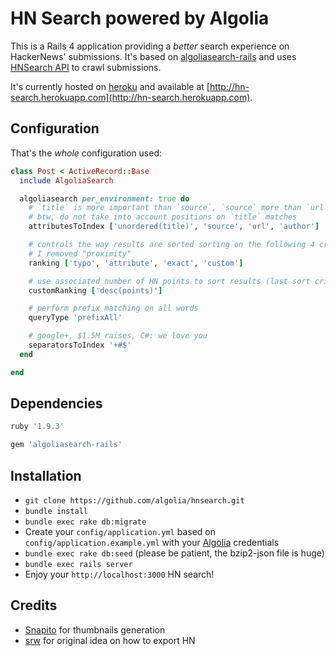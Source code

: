HN Search powered by Algolia
==================

This is a Rails 4 application providing a _better_ search experience on HackerNews' submissions. It's based on [algoliasearch-rails](https://github.com/algolia/algoliasearch-rails) and uses [HNSearch API](https://www.hnsearch.com/api) to crawl submissions.

It's currently hosted on [heroku](https://www.heroku.com) and available at [http://hn-search.herokuapp.com](http://hn-search.herokuapp.com).

Configuration
--------------

That's the _whole_ configuration used:

```ruby
class Post < ActiveRecord::Base
  include AlgoliaSearch

  algoliasearch per_environment: true do
    # `title` is more important than `source`, `source` more than `url`, `url` more than `author`
    # btw, do not take into account positions on `title` matches
    attributesToIndex ['unordered(title)', 'source', 'url', 'author']

    # controls the way results are sorted sorting on the following 4 criteria (one after another)
    # I removed "proximity"
    ranking ['typo', 'attribute', 'exact', 'custom']

    # use associated number of HN points to sort results (last sort criteria)
    customRanking ['desc(points)']

    # perform prefix matching on all words
    queryType 'prefixAll'

    # google+, $1.5M raises, C#: we love you
    separatorsToIndex '+#$'
  end

end
```

Dependencies
-------------

```ruby
ruby '1.9.3'

gem 'algoliasearch-rails'
```

Installation
--------------

* ```git clone https://github.com/algolia/hnsearch.git```
*  ```bundle install```
*  ```bundle exec rake db:migrate```
*  Create your ```config/application.yml``` based on ```config/application.example.yml``` with your [Algolia](http://www.algolia.com) credentials
*  ```bundle exec rake db:seed``` (please be patient, the bzip2-json file is huge)
*  ```bundle exec rails server```
*  Enjoy your ```http://localhost:3000``` HN search!

Credits
--------
    
* [Snapito](http://snapito.com) for thumbnails generation
* [srw](https://gist.github.com/srw/1360455) for original idea on how to export HN
